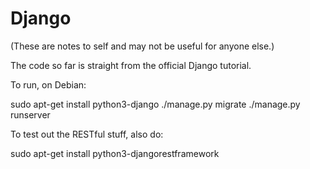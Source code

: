 # Django

(These are notes to self and may not be useful for anyone else.)

The code so far is straight from the official Django tutorial.

To run, on Debian:

  sudo apt-get install python3-django
  ./manage.py migrate
  ./manage.py runserver

To test out the RESTful stuff, also do:

  sudo apt-get install python3-djangorestframework


